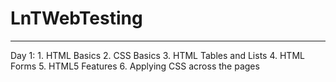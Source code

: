 # LnTWebTesting
<hr/>
Day 1:
1.  HTML Basics
2.  CSS Basics
3.  HTML Tables and Lists
4.  HTML Forms
5.  HTML5 Features
6.  Applying CSS across the pages
